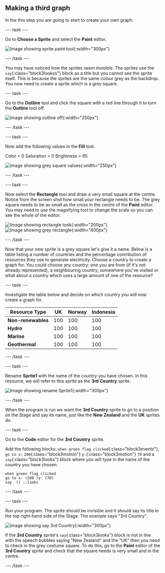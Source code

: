 ## Making a third graph

In the this step you are going to start to create your own graph. 

--- task ---

Go to **Choose a Sprite** and select the **Paint** editor.

![Image showing sprite paint tool](images/electricity-paint-editor.png){:width="300px"}

--- /task ---

You may have noticed how the sprites seem invisible. The sprites use the `say`{:class="block3lookss"} block as a title but you cannot see the sprite itself. This is because the sprites are the same colour grey as the backdrop. You now need to create a sprite which is a grey square.

--- task ---

Go to the **Outline** tool and click the square with a red line through it to turn the **Outline** tool off.

![Image showing outline off](images/electricity-paint-editor-outline-off.png){:width="250px"}

--- /task ---

--- task ---

Now add the following values in the **Fill** tool.

Color = 0
Saturation = 0
Brightness = 85

![Image showing grey square values](images/electricity-paint-editor-grey-square.png){:width="250px"}

--- /task ---

--- task ---

Now select the **Rectangle** tool and draw a very small square at the centre. Notice from the screen shot how small your rectangle needs to be. The grey square needs to be as small as the cross in the centre of the **Paint** editor. You may need to use the magnifying tool to change the scale so you can see the whole of the editor.

![Image showing rectangle took](images/electricity-paint-editor-rectangle-tool.png){:width="200px"}
![Image showing grey rectangle](images/electricity-painteditor-grey-rectangle.png){:width="400px"}

--- /task ---

Now that your new sprite is a grey square let's give it a name. Below is a table listing a number of countries and the percentage contribution of resources they  use to generate electricity. Choose a country to create a graph for. You could choose any country: one you are from (if it's not already represented), a neighbouring country, somewhere you've visited or what about a country which uses a large amount of one of the resource?

--- task ---

Investigate the table below and decide on which country you will now create a graph for.

Resource Type | UK | Norway | Indonesia
--- | --- | --- | --- 
**Non-renewables** | 100 | 100 | 100 
**Hydro** | 100 | 100 | 100 
**Marine** | 100 | 100 | 100 
**Geothermal** | 100 | 100 | 100 

--- /task ---

--- task ---

Rename **Sprite1** with the name of the country you have chosen. In this resource, we will refer to this sprite as the **3rd Country** sprite.

![Image showing rename Sprite1](images/electricity-rename-Sprite1.png){:width="300px"}

--- /task ---

When the program is run we want the **3rd Country** sprite to go to a position on the Stage and say its name, just like the **New Zealand** and the **UK** sprites do.

--- task ---

Go to the **Code** editor for the **3rd Country** sprite.

Add the following blocks: `when green flag clicked`{:class="block3events"}, `go to x:` `200`{:class="block3motion"} `y:`{:class="block3motion"} `70` and a `say`{:class="block3looks"} block where you will type in the name of the country you have chosen.

```blocks3
when green flag clicked
go to x: (200 )y: (70)
say  () ::looks
```

--- /task ---

--- task ---

Run your program. The sprite should be invisible and it should say its title in the top right-hand side of the Stage. The example says "3rd Country".

![Image showing say 3rd Country](images/electricity-say-3rdCountry.png){:width="300px"}

If the **3rd Country** sprite's `say`{:class="block3looks"} block is not in line with the speech bubbles saying "New Zealand" and the "UK" then you need to check in the grey costume square. To do this, go to the **Paint** editor of the **3rd Country** sprite and check that the square needs is very small and in the centre.

--- /task ---
